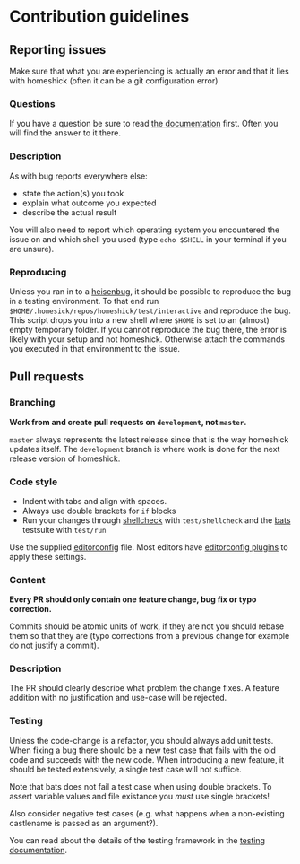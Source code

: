 # Contribution guidelines #

## Reporting issues ##
Make sure that what you are experiencing is actually an error and that it lies
with homeshick (often it can be a git configuration error)

### Questions ###
If you have a question be sure to read
[the documentation](https://github.com/andsens/homeshick/wiki) first.
Often you will find the answer to it there.

### Description ###
As with bug reports everywhere else:

* state the action(s) you took
* explain what outcome you expected
* describe the actual result

You will also need to report which operating system you encountered the issue on
and which shell you used (type `echo $SHELL` in your terminal if you are unsure).

### Reproducing ###
Unless you ran in to a [heisenbug](http://en.wikipedia.org/wiki/Heisenbug),
it should be possible to reproduce the
bug in a testing environment. To that end run
`$HOME/.homesick/repos/homeshick/test/interactive` and reproduce the bug.  This
script drops you into a new shell where `$HOME` is set to an (almost) empty
temporary folder. If you cannot reproduce the bug there, the error is likely
with your setup and not homeshick. Otherwise attach the commands you executed
in that environment to the issue.

## Pull requests ##

### Branching
**Work from and create pull requests on `development`, not `master`.**

`master` always represents the latest release since that is the way homeshick
updates itself. The `development` branch is where work is done for the next
release version of homeshick.

### Code style ###
* Indent with tabs and align with spaces.
* Always use double brackets for `if` blocks
* Run your changes through
[shellcheck](https://www.shellcheck.net/) with `test/shellcheck`
and the [bats](https://github.com/sstephenson/bats) testsuite with `test/run`

Use the supplied [editorconfig](http://editorconfig.org) file.
Most editors have [editorconfig plugins](http://editorconfig.org/#download)
to apply these settings.

### Content ###
**Every PR should only contain one feature change, bug fix or typo correction.**

Commits should be atomic units of work, if they are not you should rebase them
so that they are (typo corrections from a previous change for example do not
justify a commit).

### Description ###
The PR should clearly describe what problem the change fixes.
A feature addition with no justification and use-case will be rejected.

### Testing ###
Unless the code-change is a refactor, you should always add unit tests.  When
fixing a bug there should be a new test case that fails with the old code and
succeeds with the new code. When introducing a new feature, it should be
tested extensively, a single test case will not suffice.

Note that bats does not fail a test case when using double brackets.
To assert variable values and file existance you *must* use single brackets!

Also consider negative test cases (e.g. what happens when a non-existing
castlename is passed as an argument?).

You can read about the details of the testing framework in the
[testing documentation](https://github.com/andsens/homeshick/wiki/Testing).
